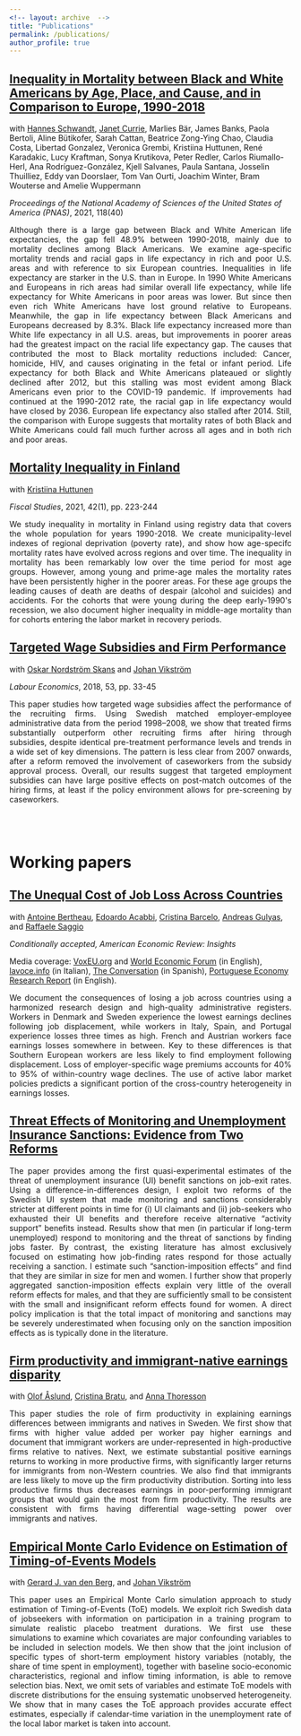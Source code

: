 ```yaml
---
<!-- layout: archive  -->
title: "Publications"
permalink: /publications/
author_profile: true
---
```


<!--
a:link {
  color: black;
  text-decoration: none;
  text-decoration: underline;
}
a:hover {
  text-decoration: none;
}
a:active {
  color: black;
}
a:visited {
  color: black;
}
-->


## [Inequality in Mortality between Black and White Americans by Age, Place, and Cause, and in Comparison to Europe, 1990-2018](/files/2021_schwandt_et_al.pdf?dl=0)

with 
<a href="https://hschwandt.com/">Hannes Schwandt</a>, 
<a href="https://scholar.princeton.edu/jcurrie/">Janet Currie</a>, 
Marlies Bär, James Banks, Paola Bertoli, Aline Bütikofer, Sarah Cattan, Beatrice Zong-Ying Chao, Claudia Costa, Libertad Gonzalez, Veronica Grembi, Kristiina Huttunen, René Karadakic, Lucy Kraftman, Sonya Krutikova, Peter Redler, Carlos Riumallo-Herl, Ana Rodríguez-González, Kjell Salvanes, Paula Santana, Josselin Thuilliez, Eddy van Doorslaer, Tom Van Ourti, Joachim Winter, Bram Wouterse and Amelie Wuppermann

_Proceedings of the National Academy of Sciences of the United States of America (PNAS)_, 2021, 118(40)

<div class="read-more" data-collapsed-height="2em" style="text-align: justify"> 
  <p class="read-more_text-wrapper">
    Although there is a large gap between Black and White American life expectancies, the gap fell
    48.9% between 1990-2018, mainly due to mortality declines among Black Americans. We
    examine age-specific mortality trends and racial gaps in life expectancy in rich and poor U.S.
    areas and with reference to six European countries.
    Inequalities in life expectancy are starker in the U.S. than in Europe. In 1990 White Americans
    and Europeans in rich areas had similar overall life expectancy, while life expectancy for White
    Americans in poor areas was lower. But since then even rich White Americans have lost ground
    relative to Europeans. Meanwhile, the gap in life expectancy between Black Americans and
    Europeans decreased by 8.3%.
    Black life expectancy increased more than White life expectancy in all U.S. areas, but
    improvements in poorer areas had the greatest impact on the racial life expectancy gap. The
    causes that contributed the most to Black mortality reductions included: Cancer, homicide, HIV,
    and causes originating in the fetal or infant period.
    Life expectancy for both Black and White Americans plateaued or slightly declined after 2012,
    but this stalling was most evident among Black Americans even prior to the COVID-19
    pandemic. If improvements had continued at the 1990-2012 rate, the racial gap in life expectancy
    would have closed by 2036. European life expectancy also stalled after 2014. Still, the
    comparison with Europe suggests that mortality rates of both Black and White Americans could
    fall much further across all ages and in both rich and poor areas.
  </p>
</div>


## [Mortality Inequality in Finland](/files/2021_02_26_mortality_inequality_VATTwp.pdf?dl=0)

with 
<a href="https://sites.google.com/site/krhuttunen/">Kristiina Huttunen</a>

_Fiscal Studies_, 2021, 42(1), pp. 223-244

<!-- <div class="read-more" data-collapsed-height="6em" style="text-align: justify"> -->
<div class="read-more" data-collapsed-height="2em" style="text-align: justify"> 

  <p class="read-more_text-wrapper">
	We study inequality in mortality in Finland using registry data that covers the whole population for years 1990-2018. We create municipality-level indexes of regional deprivation (poverty rate), and show how age-specifc mortality rates have evolved across regions and over time. The inequality in mortality has been remarkably low over the time period for most age groups. However, among young and prime-age males the mortality rates have been persistently higher in the poorer areas. For these age groups the leading causes of death are deaths of despair (alcohol and suicides) and accidents. For the cohorts that were young during the deep early-1990's recession, we also document higher inequality in middle-age mortality than for cohorts entering the labor market in recovery periods.
  </p>
</div>



## [Targeted Wage Subsidies and Firm Performance](https://www.sciencedirect.com/science/article/pii/S0927537118300320)

with 
<a href="https://sites.google.com/site/oskarskans/home">Oskar Nordström Skans</a>
and 
<a href="https://sites.google.com/view/jvikstrom/home">Johan Vikström</a>

_Labour Economics_, 2018, 53, pp. 33-45

<div class="read-more" data-collapsed-height="2em" style="text-align: justify"> <!-- "0em" to get it compressed -->
  <p class="read-more_text-wrapper">
	This paper studies how targeted wage subsidies affect the performance of the recruiting firms. Using Swedish matched employer-employee administrative data from the period 1998–2008, we show that treated firms substantially outperform other recruiting firms after hiring through subsidies, despite identical pre-treatment performance levels and trends in a wide set of key dimensions. The pattern is less clear from 2007 onwards, after a reform removed the involvement of caseworkers from the subsidy approval process. Overall, our results suggest that targeted employment subsidies can have large positive effects on post-match outcomes of the hiring firms, at least if the policy environment allows for pre-screening by caseworkers. 
  </p>
</div>

<!-- {% if author.googlescholar %}
  You can also find my articles on <u><a href="{{author.googlescholar}}">my Google Scholar profile</a>.</u>
{% endif %}

{% include base_path %}

{% for post in site.publications reversed %}
  {% include archive-single.html %}
{% endfor %} -->



<!-- ADDIITONAL SPACE, roughly 30px -->
 <br><br>  




Working papers 
===============


## [The Unequal Cost of Job Loss Across Countries](/files/2022_IZA_cost_of_job_loss.pdf?dl=0)
with
<a href="https://www.antoinebertheau.com/">Antoine Bertheau</a>,
<a href="https://eacabbi.github.io/">Edoardo Acabbi</a>,
<a href="https://www.bde.es/investigador/en/menu/people/research_staff_a/Barcelo__Cristina.html/">Cristina Barcelo</a>,
<a href="https://sites.google.com/site/andreasgulyas/home/">Andreas Gulyas</a>,
and
<a href="https://sites.google.com/site/raffaelesaggio/">Raffaele Saggio</a> 

_Conditionally accepted, American Economic Review: Insights_

<p>Media coverage: 
<a href="https://voxeu.org/article/unequal-cost-job-loss-across-countries">VoxEU.org</a> and <a href="https://www.weforum.org/agenda/2022/03/the-unequal-cost-of-job-loss-across-countries/">World Economic Forum</a> (in English), 
<a href="https://www.lavoce.info/archives/93689/limpatto-del-licenziamento-non-e-uguale-per-tutti/">lavoce.info</a> (in Italian),
<a href="https://theconversation.com/los-trabajadores-del-sur-de-europa-pierden-mas-que-el-empleo-cuando-son-despedidos-175880">The Conversation</a> (in Spanish),
<a href="https://research.pej.pt/2022/03/the-experience-of-losing-a-job-in-different-countries-in-europe/">Portuguese Economy Research Report</a> (in English).</p>

<!-- <a href="https://www.editorialedomani.it/economia/dati/perdere-lavoro-italia-costo-alto-mancano-politiche-attive-v36rjp60">Domani</a> -->

<div class="read-more" data-collapsed-height="2em" style="text-align: justify"> <!-- "0em" to get it compressed -->
  <p class="read-more_text-wrapper">
  We document the consequences of losing a job across countries using a harmonized research design and high-quality administrative registers. Workers in Denmark and Sweden experience the lowest earnings declines following job displacement, while workers in Italy, Spain, and Portugal experience losses three times as high. French and Austrian workers face earnings losses somewhere in between.  Key to these differences is that Southern European workers are less likely to find employment following displacement. Loss of employer-specific wage premiums accounts for 40% to 95% of within-country wage declines. The use of active labor market policies predicts a significant portion of the cross-country heterogeneity in earnings losses.
  <!--
	This paper documents the consequences of job displacement across seven European countries. The analysis builds on a harmonized European matched employer-employee dataset that combines high-quality administrative registers from France, Austria, Denmark, Sweden, Spain, Italy, and Portugal spanning three decades (1990s-2010s). Event study estimates show that the earnings losses following a displacement event are vastly different across Europe. Workers in Denmark and Sweden suffer the lowest earnings losses, while workers in Italy, Spain and Portugal suffer the highest losses (up to 55%). We next investigate the role of changes in employer characteristics in explaining these vast cross-country differences. We find that moving from a high-paying to a lower paying employer explains a surprisingly similar share of the earnings losses across all European countries.
  -->
  </p>
</div>


## [Threat Effects of Monitoring and Unemployment Insurance Sanctions: Evidence from Two Reforms](/files/lombardi_jmp.pdf?dl=0)

<div class="read-more" data-collapsed-height="2em" style="text-align: justify"> <!-- "0em" to get it compressed -->
  <p class="read-more_text-wrapper">
	The paper provides among the first quasi-experimental estimates of the threat of unemployment insurance (UI) benefit sanctions on job-exit rates. Using a difference-in-differences design, I exploit two reforms of the Swedish UI system that made monitoring and sanctions considerably stricter at different points in time for (i) UI claimants and (ii) job-seekers who exhausted their UI benefits and therefore receive alternative “activity support” benefits instead. Results show that men (in particular if long-term unemployed) respond to monitoring and the threat of sanctions by finding jobs faster. By contrast, the existing literature has almost exclusively focused on estimating how job-finding rates respond for those actually receiving a sanction. I estimate such “sanction-imposition effects” and find that they are similar in size for men and women. I further show that properly aggregated sanction-imposition effects explain very little of the overall reform effects for males, and that they are sufficiently small to be consistent with the small and insignificant reform effects found for women. A direct policy implication is that the total impact of monitoring and sanctions may be severely underestimated when focusing only on the sanction imposition effects as is typically done in the literature.
  </p>
</div>


## [Firm productivity and immigrant-native earnings disparity](/files/SWE_AKM_wp.pdf?dl=0)
<!--
## Firm productivity and the immigrant-native earnings gap<br>
_**[Email me](mailto:stefano.lombardi@vatt.fi) for latest version**_
-->
with 
<a href="https://www.ifau.se/en/About-IFAU/Personnel/Researchers-Research-Officers/Olof-Aslund/">Olof Åslund</a>,
<a href="https://cristina-bratu.github.io/">Cristina Bratu</a>,
and
<a href="https://sites.google.com/site/abthoresson/">Anna Thoresson</a>
 
<div class="read-more" data-collapsed-height="2em" style="text-align: justify"> <!-- "0em" to get it compressed -->
  <p class="read-more_text-wrapper">
	This paper studies the role of firm productivity in explaining earnings differences between immigrants and natives in Sweden. We first show that firms with higher value added per worker pay higher earnings and document that immigrant workers are under-represented in high-productive firms relative to natives.  Next, we estimate substantial positive earnings returns to working in more productive firms, with significantly larger returns for immigrants from non-Western countries. We also find that immigrants are less likely to move up the firm productivity distribution. Sorting into less productive firms thus decreases earnings in poor-performing immigrant groups that would gain the most from firm productivity. The results are consistent with firms having differential wage-setting power over immigrants and natives.
  </p>
</div>



## [Empirical Monte Carlo Evidence on Estimation of Timing-of-Events Models](/files/empirical_mc_ToE.pdf?dl=0)

<!-- Joint work with Gerard J. van den Berg and Johan Vikström -- <span style="text-decoration:underline; color:blue"> [working paper](https://www.dropbox.com/s/4zdd805pkc86uf9/empirical_mc_ToE.pdf?dl=0) </span>
 -->

with 
<a href="https://www.rug.nl/staff/gerard.van.den.berg/research">Gerard J. van den Berg</a>,
and 
<a href="https://sites.google.com/view/jvikstrom/home">Johan Vikström</a>
  
<div class="read-more" data-collapsed-height="2em" style="text-align: justify"> <!-- "0em" to get it compressed -->
  <p class="read-more_text-wrapper">
	This paper uses an Empirical Monte Carlo simulation approach to study estimation of Timing-of-Events (ToE) models. We exploit rich Swedish data of jobseekers with information on participation in a training program to simulate realistic placebo treatment durations. We first use these simulations to examine which covariates are major confounding variables to be included in selection models. We then show that the joint inclusion of specific types of short-term employment history variables (notably, the share of time spent in employment), together with baseline socio-economic characteristics, regional and inflow timing information, is able to remove selection bias. Next, we omit sets of variables and estimate ToE models with discrete distributions for the ensuing systematic unobserved heterogeneity. We show that in many cases the ToE approach provides accurate effect estimates, especially if calendar-time variation in the unemployment rate of the local labor market is taken into account. 
	<!--However, assuming too many or too few support points for the unobserved heterogeneity may lead to large biases. Information criteria, in particular those penalizing parameter abundance, are useful to select the number of support points. -->
  </p>
</div>



<!-- ADDIITONAL SPACE, roughly 30px 
 <br><br>  
-->

<!--
Policy work
===============


## [Mortality Inequality in Finland](/files/2021_02_26_mortality_inequality_VATTwp.pdf?dl=0)

with 
<a href="https://sites.google.com/site/krhuttunen/">Kristiina Huttunen</a>

_Fiscal Studies_, 2021, 42(1), pp. 223-244

<div class="read-more" data-collapsed-height="6em" style="text-align: justify"> 
  <p class="read-more_text-wrapper">
	We study inequality in mortality in Finland using registry data that covers the whole population for years 1990-2018. We create municipality-level indexes of regional deprivation (poverty rate), and show how age-specifc mortality rates have evolved across regions and over time. The inequality in mortality has been remarkably low over the time period for most age groups. However, among young and prime-age males the mortality rates have been persistently higher in the poorer areas. For these age groups the leading causes of death are deaths of despair (alcohol and suicides) and accidents. For the cohorts that were young during the deep early-1990's recession, we also document higher inequality in middle-age mortality than for cohorts entering the labor market in recovery periods.
  </p>
</div>
-->

 
<!-- ADDIITONAL SPACE, roughly 30px 
 <br><br>  
-->

<!--
Work in Progress 
===============

<p style="height: 20px"></p>

**Does Unemployment Affect Intra-household Decisions?**, with Jonas Cederlöf and Johan Vikström

**An Atlas of Disease-specific Lifetime Reproductive Success**, 
with Tove Fall, 
Mika Gissler, 
Aoxing Liu,
Gianmarco Mignogna, 
Tuomo Kiiskinen, 
Aki Havulinna, 
and Andrea Ganna
-->


<!-- ADDIITONAL SPACE, roughly 30px -->

<!-- 
 <br><br>  



Policy reports 
=================

**[Mortality Inequality in Finland](/files/2021_02_26_mortality_inequality_VATTwp.pdf?dl=0)**,
with Kristiina Huttunen,
_Fiscal Studies_, 2021, 42(1), pp. 223-244

**[Public Employment Service monitoring, benefit sanctions and the job search behavior of the jobseekers](https://www.ifau.se/sv/Forskning/Publikationer/Rapporter/2019/arbetsformedlingens-kontrollarbete-sanktioner-och-de-arbetslosas-sokbeteende/)** (in Swedish),
with Johan Vikström,
IFAU policy report 2019:23

**[How do employment support and start-up jobs affect the employing companies?](https://www.ifau.se/sv/Forskning/Publikationer/Working-papers/2018/wage-subsidies-job-displacement-and-swedish-firms-a-comparison-between-policy-systems/)** (in Swedish),
with Johan Vikström,
IFAU policy report 2018:13.
-->






<!-- 
<div style="text-align: justify"> 
This paper uses an Empirical Monte Carlo simulation design to study the specfification of the Timing-of-Events (ToE) model, one of the leading approaches in dynamic treatment evaluation. 
We exploit rich Swedish data on unemployed individuals with information on participation in a training program to simulate placebo treatment durations. 
We then estimate ToE models by omitting some of the covariates previously used to simulate the placebo treatments. 
This generates unobserved heterogeneity correlated across the treatment ad outcome durations. 
When estimating ToE models, we use a discrete distribution for the unobserved heterogeneity, and we compare different specifications of the model. 
We find that the model performs well, in particular when time-varying covariates in the form of calendar-time variation are exploited for identification. 
For the discrete support distribution of the unobserved heterogeneity, we find that both too many mass points and too few mass points lead to large bias. 
We also find that information criteria that penalize parameter abundance are a very useful way to select the number of support points.
</div>
-->


<!-- 
## [Comparing Sequence Data Models: Prediction and Dissimilarities](http://www.dondena.unibocconi.it/wps/wcm/connect/cdr/centro_dondena/home/working+papers/working+paper+no.+113)
-->

<!-- Joint work with Raffaella Piccarreta and Marco Bonetti -- <span style="text-decoration:underline; color:blue"> [working paper](http://www.dondena.unibocconi.it/wps/wcm/connect/cdr/centro_dondena/home/working+papers/working+paper+no.+113) </span> -->

<!-- 
Joint work with Raffaella Piccarreta and Marco Bonetti

<div style="text-align: justify"> 
We propose different methods for comparing the ability of competing non-nested event history models to generate trajectories that are similar to the observed ones. We first introduce alternative distance-based criteria to compare pairwise dissimilarities between observed and simulated sequences. Next, we estimate two alternative semi-Markov multi-state models using data on family formation and childbearing decisions from the Dutch Fertility and Family Survey. We use the estimated models to simulate event histories and to
illustrate the proposed comparison criteria.
</div>
-->

<!-- 
<div style="text-align: justify"> 
We consider the case where individuals are observed transitioning across different states over time, and we are interested in studying the resulting trajectories as a whole rather than the occurrence of specific events. 
This framework applies to a variety of event history analysis settings, both in social sciences and biomedical studies. 
Multi-state models are a popular approach to analyze trajectories, but the different assumptions underlying alternative models typically make the comparison of their predictive performance difficult. 
In this work we introduce a novel way to accomplish this task based on microsimulation‐based predictions. 
We use simulated data and propose alternative criteria to evaluate a given model and/or to compare competing models with respect to their ability to generate trajectories similar to the observed ones. 
</div>
-->


